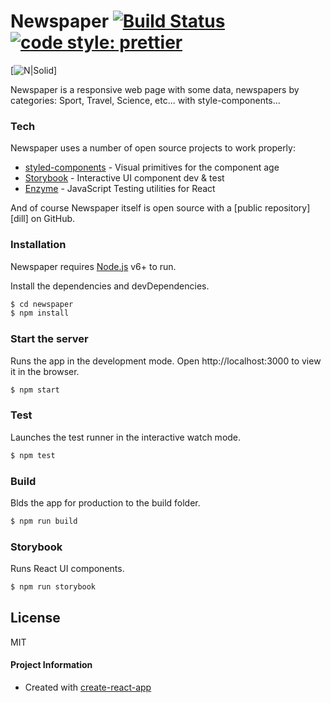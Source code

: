 # Newspaper [![Build Status](https://travis-ci.org/PyColors/Newspaper.svg?branch=master)](https://travis-ci.org/PyColors/Newspaper) [![code style: prettier](https://img.shields.io/badge/code_style-prettier-ff69b4.svg?style=flat-square)](https://github.com/prettier/prettier)

[![N|Solid](http://www.pvhc.net/img28/wvjdpysovmhdmzunrlqr.png)]

Newspaper is a responsive web page with some data, newspapers by categories: Sport, Travel, Science, etc... with style-components...
  
### Tech

Newspaper uses a number of open source projects to work properly:

* [styled-components] - Visual primitives for the component age
* [Storybook] - Interactive UI component dev & test
* [Enzyme] - JavaScript Testing utilities for React

And of course Newspaper itself is open source with a [public repository][dill]
 on GitHub.

### Installation

Newspaper requires [Node.js](https://nodejs.org/) v6+ to run.

Install the dependencies and devDependencies.

```sh
$ cd newspaper
$ npm install
```

### Start the server
Runs the app in the development mode.
Open http://localhost:3000 to view it in the browser.
```sh
$ npm start
```

### Test
Launches the test runner in the interactive watch mode.
```sh
$ npm test
```
 
### Build
Blds the app for production to the build folder.
```sh
$ npm run build
```

### Storybook
Runs React UI components.
```sh
$ npm run storybook
```
 
License
----

MIT

#### Project Information
* Created with [create-react-app](https://github.com/facebookincubator/create-react-app)

[//]: # (These are reference links used in the body of this note and get stripped out when the markdown processor does its job. There is no need to format nicely because it shouldn't be seen. Thanks SO - http://stackoverflow.com/questions/4823468/store-comments-in-markdown-syntax)

   [Styled-components]: <https://github.com/styled-components/styled-components>
   [Storybook]: <https://github.com/storybooks/storybook>
   [Enzyme]: <https://github.com/airbnb/enzyme>
 